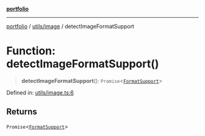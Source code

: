 [**portfolio**](../../../README.md)

***

[portfolio](../../../modules.md) / [utils/image](../README.md) / detectImageFormatSupport

# Function: detectImageFormatSupport()

> **detectImageFormatSupport**(): `Promise`\<[`FormatSupport`](../interfaces/FormatSupport.md)\>

Defined in: [utils/image.ts:6](https://github.com/tnorlund/Portfolio/blob/e2e65d921c784326e38f27c05f54d29ef6858c01/portfolio/utils/image.ts#L6)

## Returns

`Promise`\<[`FormatSupport`](../interfaces/FormatSupport.md)\>
